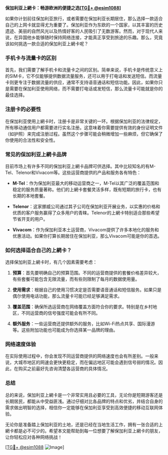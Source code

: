 **保加利亚上網卡：畅游欧洲的便捷之选[[TG💪+ @esim1088](https://t.me/s/esim1088)]**

如果你计划前往保加利亚旅行，或者需要在保加利亚长期居住，那么选择一款适合自己的上网卡就显得尤为重要了。保加利亚作为东欧的一个国家，以其丰富的历史遗迹、美丽的自然风光以及热情好客的人民吸引了无数游客。然而，对于现代人来说，在异国他乡能够随时保持网络连接，才能真正享受到旅途的乐趣。那么，究竟该如何挑选一款合适的保加利亚上網卡呢？

### 手机卡与流量卡的区别

首先，我们需要了解手机卡和流量卡之间的区别。简单来说，手机卡是传统意义上的SIM卡，它不仅能够提供数据流量服务，还可以用于打电话和发送短信。而流量卡则更专注于数据流量的供应，通常不支持语音通话和短信功能。因此，如果你只是需要在保加利亚使用网络，而不需要打电话或发短信，那么流量卡可能就是你的最佳选择。

### 注册卡的必要性

在保加利亚使用上網卡时，注册卡是非常关键的一环。根据保加利亚的法律规定，所有移动通信用户都需要进行实名注册。这意味着你需要提供有效的身份证明文件（如护照）来完成注册过程。虽然这个步骤可能会稍微增加一些麻烦，但它确保了你使用的合法性和安全性。

### 常见的保加利亚上網卡品牌

目前市场上有许多不同的保加利亚上網卡品牌可供选择。其中比较知名的有M-Tel、Telenor和Vivacom等。这些运营商提供的产品和服务各有特色：

- **M-Tel**：作为保加利亚最大的移动运营商之一，M-Tel以其广泛的覆盖范围和稳定的服务质量著称。他们的上網卡套餐灵活多样，既有短期的旅行卡，也有长期的本地套餐。
  
- **Telenor**：这家挪威公司通过其子公司在保加利亚开展业务，以实惠的价格和优质的客户服务赢得了众多用户的青睐。Telenor的上網卡特别适合那些希望节省开支的用户。

- **Vivacom**：作为保加利亚本土运营商，Vivacom提供了许多本地化的服务和优惠活动。如果你打算长期居住在保加利亚，那么Vivacom可能是你的首选。

### 如何选择适合自己的上網卡？

选择保加利亚上網卡时，有几个因素需要考虑：

1. **预算**：首先要明确自己的预算范围。不同的运营商提供的套餐价格差异较大，有些套餐可能包含无限流量，而有些则限制了每月的数据使用量。

2. **使用需求**：根据自己的使用习惯决定是否需要语音通话和短信服务。如果只是偶尔使用电话功能，那么流量卡可能已经足够满足需求。

3. **覆盖范围**：确保所选运营商在网络覆盖方面符合你的要求。特别是在乡村地区，不同运营商的信号强度可能会有所不同。

4. **额外服务**：一些运营商还提供额外的服务，比如Wi-Fi热点共享、国际漫游等。这些附加功能也可能成为你选择某一品牌的理由。

### 网络速度体验

在实际使用过程中，你会发现不同运营商提供的网络速度也会有所差别。一般来说，大城市地区的网速会更快更稳定，而在偏远地区可能会遇到信号弱的情况。因此，在购买之前最好先咨询清楚各运营商的具体情况。

### 总结

总的来说，保加利亚上網卡是一个非常实用且必要的工具，无论你是短期游客还是长期居民，都能从中受益匪浅。通过仔细对比各品牌的特点和优劣，并结合自身的需求做出明智的选择，相信你一定能够在保加利亚享受到高效便捷的移动互联网体验。

无论你是准备踏上保加利亚的土地，还是已经在当地生活工作，拥有一张合适的上網卡都是必不可少的。希望本文能帮助到每一位想要了解保加利亚上網卡的朋友，让你轻松应对各种网络挑战！

[[TG💪+ @esim1088](https://t.me/s/esim1088) ![Image](https://i.postimg.cc/4NQfJmqS/Snipaste-2025-05-13-00-14-12.png)]